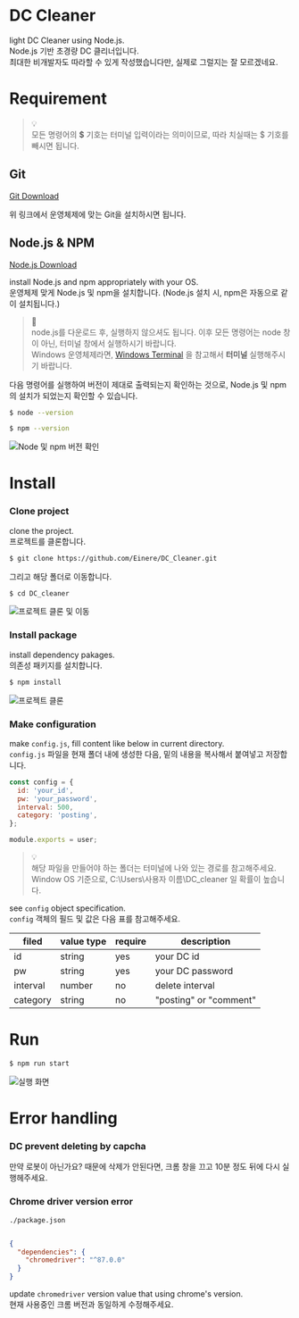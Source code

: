 # DC Cleaner

light DC Cleaner using Node.js.  
Node.js 기반 초경량 DC 클리너입니다.  
최대한 비개발자도 따라할 수 있게 작성했습니다만, 실제로 그럴지는 잘 모르겠네요.    

# Requirement

> 💡  
> 모든 명령어의 **$** 기호는 터미널 입력이라는 의미이므로, 따라 치실때는 $ 기호를 빼시면 됩니다.

## Git

[Git Download](https://git-scm.com/downloads)

위 링크에서 운영체제에 맞는 Git을 설치하시면 됩니다.

## Node.js & NPM

[Node.js Download](https://nodejs.org/ko/download/)

install Node.js and npm appropriately with your OS.  
운영체제 맞게 Node.js 및 npm을 설치합니다. (Node.js 설치 시, npm은 자동으로 같이 설치됩니다.)  

> 🚨  
> node.js를 다운로드 후, 실행하지 않으셔도 됩니다. 
> 이후 모든 명령어는 node 창이 아닌, 터미널 창에서 실행하시기 바랍니다.  
> Windows 운영체제라면, [Windows Terminal](https://docs.microsoft.com/ko-kr/windows/terminal/get-started) 을 참고해서 **터미널** 실행해주시기 바랍니다.

다음 명령어를 실행하여 버전이 제대로 출력되는지 확인하는 것으로, Node.js 및 npm의 설치가 되었는지 확인할 수 있습니다.

```bash
$ node --version
```

```bash
$ npm --version
```

![Node 및 npm 버전 확인](./1.png)

# Install

### Clone project  

clone the project.  
프로젝트를 클론합니다.  

```bash
$ git clone https://github.com/Einere/DC_Cleaner.git
```

그리고 해당 폴더로 이동합니다.
```bash
$ cd DC_cleaner
```

![프로젝트 클론 및 이동](./2.png)

### Install package

install dependency pakages.  
의존성 패키지를 설치합니다.  

```bash
$ npm install
```

![프로젝트 클론](3.png)

### Make configuration

make `config.js`, fill content like below in current directory.  
`config.js` 파일을 현재 폴더 내에 생성한 다음, 밑의 내용을 복사해서 붙여넣고 저장합니다.

```javascript
const config = {
  id: 'your_id',
  pw: 'your_password',
  interval: 500,
  category: 'posting',
};

module.exports = user;
```

> 💡  
> 해당 파일을 만들어야 하는 폴더는 터미널에 나와 있는 경로를 참고해주세요.
> Window OS 기준으로, C:\Users\사용자 이름\DC_cleaner 일 확률이 높습니다.

see `config` object specification.  
`config` 객체의 필드 및 값은 다음 표를 참고해주세요.

| filed    	| value type 	| require 	| description            	|
|----------	|------------	|---------	|------------------------	|
| id       	| string     	| yes     	| your DC id             	|
| pw       	| string     	| yes     	| your DC password       	|
| interval 	| number     	| no      	| delete interval        	|
| category 	| string     	| no      	| "posting" or "comment" 	|



# Run

```bash
$ npm run start
```

![실행 화면](./dc_cleaner.gif)

# Error handling

### DC prevent deleting by capcha

만약 로봇이 아닌가요? 때문에 삭제가 안된다면, 크롬 창을 끄고 10분 정도 뒤에 다시 실행헤주세요.

### Chrome driver version error

`./package.json`

```json

{
  "dependencies": {
    "chromedriver": "^87.0.0"
  }
}
```

update `chromedriver` version value that using chrome's version.  
현재 사용중인 크롬 버전과 동일하게 수정해주세요.
